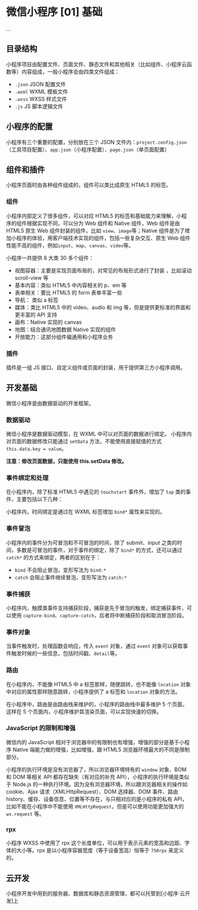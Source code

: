# 微信小程序 [01] 基础

...

## 目录结构

小程序项目由配置文件、页面文件、静态文件和其他相关（比如组件、小程序云函数等）内容组成，一般小程序会由四类文件组成：

* `.json` JSON 配置文件
* `.wxml` WXML 模板文件
* `.wxss` WXSS 样式文件
* `.js` 	JS 脚本逻辑文件

## 小程序的配置

小程序有三个重要的配置，分别放在三个 JSON 文件内：`project.config.json`（工具项目配置）、`app.json`（小程序配置）、`page.json`（单页面配置）

## 组件和插件

小程序页面时由各种组件组成的，组件可以类比成原生 HTML5 的标签。

### 组件

小程序内部定义了很多组件，可以对应 HTML5 的标签和基础能力来理解，小程序的组件根据实现不同，可以分为 Web 组件和 Native 组件，Web 组件是由 HTML5 原生 Web 组件封装的组件，比如 `view`、`image`等；Native 组件是为了增加小程序的体验，用客户端技术实现的组件，包括一些复杂交互、原生 Web 组件性能不高的组件，例如`input`、`map`、`canvas`、`video`等。

小程序一共提供 8 大类 30 多个组件：
* 视图容器：主要是实现页面布局的，对常见的布局形式进行了封装	，比如滚动 scroll-view 等
* 基本内容：类似 HTML5 中内容相关的 p、em 等
* 表单相关：要比 HTML5 的 form 表单丰富一些
* 导航：	类似 a 标签
* 媒体：类比 HTML5 中的 video、audio 和 img 等，但是提供更标准的界面和更丰富的 API 支持
* 画布：Native 实现的 canvas
* 地图：结合通讯地图数据 Native 实现的组件
* 开放能力：这部分组件偏通用和小程序业务

### 插件

插件是一组 JS 接口、自定义组件或页面的封装，用于提供第三方小程序调用。

## 开发基础

微信小程序是由数据驱动的开发框架。

### 数据驱动

微信小程序是数据驱动模型，在 WXML 中可以对页面的数据进行绑定。
小程序内对页面的数据修改只能通过 `setData` 方法，不能使用直接赋值的方式 `this.data.key = value`。

**注意：修改页面数据，只能使用 this.setData 修改。**

### 事件绑定和处理

在小程序内，除了标准 HTML5 中遇见的 `touchstart` 事件外，增加了 `tap` 类的事件，主要包括以下几种：

小程序内，时间绑定是通过在 WXML 标签增加 `bind*` 属性来实现的。

### 事件冒泡

小程序内的事件分为可冒泡和不可冒泡的时间，除了 submit、input 之类的时间，多数是可冒泡的事件，对于事件的绑定，除了 `bind*` 的方式，还可以通过 `catch*` 的方式来绑定，两者的区别在于：

* `bind` 不会阻止冒泡，变形写法为 `bind:*`
* `catch` 会阻止事件继续冒泡，变形写法为 `catch:*`


### 事件捕获

小程序内，触摸类事件支持捕获阶段，捕获是先于冒泡的触发，绑定捕获事件，可以使用 `capture-bind`、`capture-catch`，后者将中断捕获阶段和取消冒泡阶段。

### 事件对象

当事件触发时，处理函数会响应，传入 `event` 对象，通过 `event` 对象可以获取事件触发时候的一些信息，包括时间戳、`detail`等。

### 路由

在小程序内，不能像 HTML5 中 a 标签那样，随便跳转，也不能像 `location` 对象中对应的属性那样随意跳转，小程序提供了 a 标签和 `location` 对象的方法。

在小程序中，路由是由路由栈来维护的，小程序的路由栈中最多维护 5 个页面，这样在 5 个页面内，小程序维护其渲染页面，可以实现快速的切换。

### JavaScript 的限制和增强

微信内的 JavaScript 相对于浏览器中的有限制也有增强，增强的部分是基于小程序 Native 端能力做的增强，比如增强，跟 HTML5 浏览器环境最大的不同是限制部分。

小程序的执行环境是没有浏览器了，所以浏览器环境特有的 `window` 对象、BOM 和 DOM 等相关 API 都存在缺失（有对应的补充 API），小程序的执行环境是类似于 Node.js 的一种执行环境。因为没有浏览器环境，所以跟浏览器相关的操作如 cookie、Ajax 请求（XMLHttpRequest）、DOM 选择器、DOM 事件、路由 history、缓存、设备信息、位置等不存在，与只相对应的是小程序的私有 API，比如不能在小程序中不能使用 `XMLHttpRequest`，但是可以使用功能更加强大的 `wx.request` 等。

### rpx

小程序 WXSS 中使用了 rpx 这个长度单位，可以用于表示元素的宽高和边距、字体的大小等。rpx 是以小程序容器宽度（等于设备宽高）恒等于 `750rpx` 来定义的。

## 云开发

小程序开发中用到的服务器、数据库和静态资源管理，都可以托管到[小程序·云开发]上